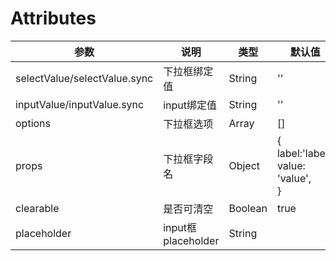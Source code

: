 # Attributes
|   参数   |   说明   |   类型   |   默认值   |
| ---- | ---- | ---- | ---- |
|   selectValue/selectValue.sync   |   下拉框绑定值   |   String   |   ''   |
|   inputValue/inputValue.sync   |   input绑定值   |   String   |   ''   |
|   options   |   下拉框选项   |   Array   |   []   |
|   props   |   下拉框字段名   |   Object   |   {<br>label:'label',<br>value: 'value',<br>}   |
|   clearable   |   是否可清空   |   Boolean   |   true   |
|   placeholder   |   input框placeholder   |   String   |      |
